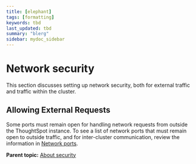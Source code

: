 ```yaml
---
title: [elephant]
tags: [formatting]
keywords: tbd
last_updated: tbd
summary: "blerg"
sidebar: mydoc_sidebar
---
```

# Network security

This section discusses setting up network security, both for external traffic and traffic within the cluster.

## Allowing External Requests

Some ports must remain open for handling network requests from outside the ThoughtSpot instance. To see a list of network ports that must remain open to outside traffic, and for inter-cluster communication, review the information in [Network ports](../setup/firewall_ports.html#).

**Parent topic:** [About security](../../admin/data_security/about_security.html)

